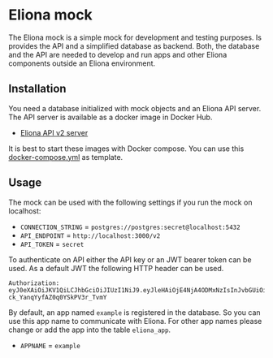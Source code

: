 # Eliona mock #

The Eliona mock is a simple mock for development and testing purposes. Is provides the API and a simplified database as backend. Both, the database and the API are needed to develop and run apps and other Eliona components outside an Eliona environment. 

## Installation ##

You need a database initialized with mock objects and an Eliona API server. The API server is available as a docker image in Docker Hub.

- [Eliona API v2 server](https://hub.docker.com/repository/docker/eliona/api-v2)

It is best to start these images with Docker compose. You can use this [docker-compose.yml](docker-compose.yml) as template. 

## Usage ##

The mock can be used with the following settings if you run the mock on localhost:

- `CONNECTION_STRING` = `postgres://postgres:secret@localhost:5432`
- `API_ENDPOINT` = `http://localhost:3000/v2`
- `API_TOKEN` = `secret`

To authenticate on API either the API key or an JWT bearer token can be used. As a default JWT the following HTTP header can be used. 

```
Authorization: eyJ0eXAiOiJKV1QiLCJhbGciOiJIUzI1NiJ9.eyJleHAiOjE4NjA4ODMxNzIsInJvbGUiOiJhZG1pbiIsImN1c3RfaWQiOiIwIiwicHJval9pZCI6IjAiLCJ1c2VyX2lkIjoiMCJ9.dIW8xMpx58zVEnl-ck_YanqYyfAZ0q0YSkPV3r_TvmY
```

By default, an app named `example` is registered in the database. So you can use this app name to communicate with Eliona. For other app names please change or add the app into the table `eliona_app`.

- `APPNAME` = `example`
